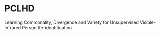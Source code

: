 # PCLHD
Learning Commonality, Divergence and Variety for Unsupervised Visible-Infrared Person Re-identification
